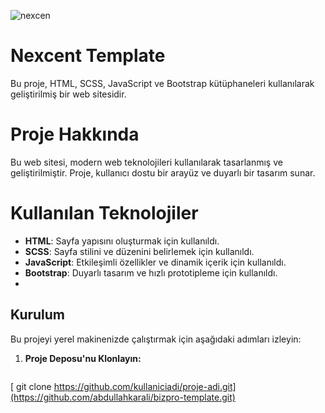 ![nexcen](https://github.com/user-attachments/assets/d7035f2e-bedd-44ea-bb3a-52685a927078)
# Nexcent Template
Bu proje, HTML, SCSS, JavaScript ve Bootstrap kütüphaneleri kullanılarak geliştirilmiş bir web sitesidir.
# Proje Hakkında 
Bu web sitesi, modern web teknolojileri kullanılarak tasarlanmış ve geliştirilmiştir. Proje, kullanıcı dostu bir arayüz ve duyarlı bir tasarım sunar.
# Kullanılan Teknolojiler
- **HTML**: Sayfa yapısını oluşturmak için kullanıldı.
- **SCSS**: Sayfa stilini ve düzenini belirlemek için kullanıldı.
- **JavaScript**: Etkileşimli özellikler ve dinamik içerik için kullanıldı.
- **Bootstrap**: Duyarlı tasarım ve hızlı prototipleme için kullanıldı.
- 
## Kurulum

Bu projeyi yerel makinenizde çalıştırmak için aşağıdaki adımları izleyin:

1. **Proje Deposu'nu Klonlayın:**

   ```bash
[   git clone https://github.com/kullaniciadi/proje-adi.git](https://github.com/abdullahkarali/bizpro-template.git)
